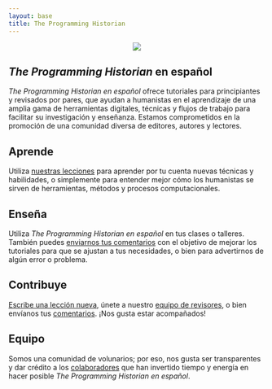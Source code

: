 ```yaml
---
layout: base
title: The Programming Historian
---
```

<div class="container" style="text-align:center">
	<img class="home-image" src="{{ site.baseurl }}/images/about.png" />
</div>

<div class="home-block">
	<div class="container">
	<h2><i>The Programming Historian</i> en español</h2>
	<p><i>The Programming Historian en español</i> ofrece tutoriales para principiantes y revisados por pares, que ayudan a humanistas en el aprendizaje de una amplia gama de herramientas digitales, técnicas y flujos de trabajo para facilitar su investigación y enseñanza. Estamos comprometidos en la promoción de una comunidad diversa de editores, autores y lectores.</p>
	</div>
</div>

<div class="home-block  home-stripe-1">
<div class="container">
<h2>Aprende</h2>
<p>Utiliza <a href="{{ site.baseurl }}es/lecciones/">nuestras lecciones</a> para aprender por tu cuenta nuevas técnicas y habilidades, o simplemente para entender mejor cómo los humanistas se sirven de herramientas, métodos y procesos computacionales.</p>
</div>
</div>

<div class="home-block ">
<div class="container">
<h2>Enseña</h2>
<p>Utiliza <i>The Programming Historian en español</i> en tus clases o talleres. También puedes <a href="retroalimentacion.html">enviarnos tus comentarios</a> con el objetivo de mejorar los tutoriales para que se ajustan a tus necesidades, o bien para advertirnos de algún error o problema.</p>
</div>
</div>

<div class="home-block home-stripe-2">
<div class="container">
<h2>Contribuye</h2>
<p><a href="flujo-de-trabajo-nuevas-lecciones.html">Escribe una lección nueva</a>, únete a nuestro <a href="guia-para-revisores">equipo de revisores</a>, o bien envíanos tus <a href="retroalimentacion.html">comentarios</a>. ¡Nos gusta estar acompañados!</p>
</div>
</div>

<div class="home-block">
<div class="container">
<h2>Equipo</h2>
<p>Somos una comunidad de volunarios; por eso, nos gusta ser transparentes y dar crédito a los <a href="equipo-de-proyecto.html">colaboradores</a> que han invertido tiempo y energía en hacer posible <i>The Programming Historian en español</i>.</p>
</div>
</div>
